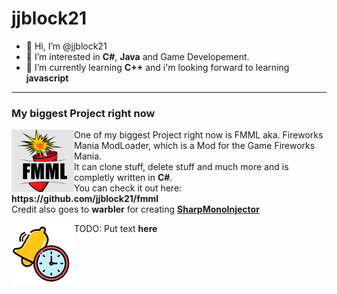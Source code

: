 # jjblock21
- 👋 Hi, I’m @jjblock21
- 👀 I’m interested in **C#**, **Java** and Game Developement.
- 🌱 I’m currently learning **C++** and i'm looking forward to learning **javascript**
 --- 
### My biggest Project right now
<p>
   <img width="100" align='left' src="https://raw.githubusercontent.com/jjblock21/jjblock21/main/FMML2-9.png">
   One of my biggest Project right now is FMML aka. Fireworks Mania ModLoader, which is a Mod for the Game Fireworks Mania.<br>
   It can clone stuff, delete stuff and much more and is completly written in <strong>C#</strong>.<br>
   You can check it out here: <strong>https://github.com/jjblock21/fmml</strong><br>
   Credit also goes to <strong>warbler</strong> for creating <a href="https://github.com/warbler/SharpMonoInjector"><strong>SharpMonoInjector</strong></a>
</p>
<p>
   <img width="100" align='left' src="https://raw.githubusercontent.com/jjblock21/jjblock21/main/RemindMe2-9.png">
   TODO: Put text <strong>here</strong>
</p>
